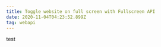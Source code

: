 ```yaml
---
title: Toggle website on full screen with Fullscreen API
date: 2020-11-04T04:23:52.899Z
tag: webapi
---
```

test